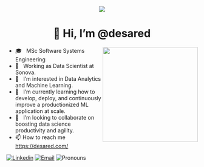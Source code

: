 
<p align="center"><img src="https://i.imgur.com/A6bWGFl.gif"/></p>

<h1 align="center">👋 Hi, I’m @desared </h1>

<img align ="right" src = "https://media.giphy.com/media/jRf5fsn8G6YaogAWxn/giphy.gif" width="250" height="250">

- 🎓 &nbsp; MSc Software Systems Engineering
- 💼 &nbsp; Working as Data Scientist at Sonova.
- 👀 &nbsp; I’m interested in Data Analytics and Machine Learning.
- 🌱 &nbsp; I’m currently learning how to develop, deploy, and continuously improve a productionized ML application at scale.
- 💞️ &nbsp; I’m looking to collaborate on boosting data science productivity and agility.
- 📫 How to reach me https://desared.com/

[![Linkedin](https://img.shields.io/badge/-LinkedIn-blue?style=flat&logo=Linkedin&logoColor=white&link=https://www.linkedin.com/in/desared/)](https://www.linkedin.com/in/desared/)
[![Email](https://img.shields.io/badge/-Email-c14438?style=flat&logo=Gmail&logoColor=white&link=mailto:desaredosmanllari@gmail.com)](desaredosmanllari@gmail.com)
![Pronouns](https://img.shields.io/badge/Pronouns-He%2FHim-brightgreen?style=flat)        


<!---
desared/desared is a ✨ special ✨ repository because its `README.md` (this file) appears on your GitHub profile.
You can click the Preview link to take a look at your changes.
--->
